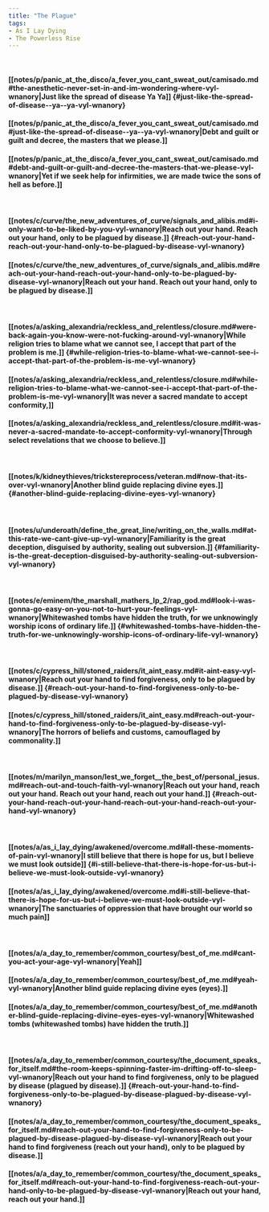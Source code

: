```yaml
---
title: "The Plague"
tags:
- As I Lay Dying
- The Powerless Rise
---
```

&nbsp;
#### [[notes/p/panic_at_the_disco/a_fever_you_cant_sweat_out/camisado.md#the-anesthetic-never-set-in-and-im-wondering-where-vyl-wnanory|Just like the spread of disease  Ya  Ya]] {#just-like-the-spread-of-disease--ya--ya-vyl-wnanory}
#### [[notes/p/panic_at_the_disco/a_fever_you_cant_sweat_out/camisado.md#just-like-the-spread-of-disease--ya--ya-vyl-wnanory|Debt and guilt or guilt and decree, the masters that we please.]]
#### [[notes/p/panic_at_the_disco/a_fever_you_cant_sweat_out/camisado.md#debt-and-guilt-or-guilt-and-decree-the-masters-that-we-please-vyl-wnanory|Yet if we seek help for infirmities, we are made twice the sons of hell as before.]]
&nbsp;
#### [[notes/c/curve/the_new_adventures_of_curve/signals_and_alibis.md#i-only-want-to-be-liked-by-you-vyl-wnanory|Reach out your hand. Reach out your hand, only to be plagued by disease.]] {#reach-out-your-hand-reach-out-your-hand-only-to-be-plagued-by-disease-vyl-wnanory}
#### [[notes/c/curve/the_new_adventures_of_curve/signals_and_alibis.md#reach-out-your-hand-reach-out-your-hand-only-to-be-plagued-by-disease-vyl-wnanory|Reach out your hand. Reach out your hand, only to be plagued by disease.]]
&nbsp;
#### [[notes/a/asking_alexandria/reckless_and_relentless/closure.md#were-back-again-you-know-were-not-fucking-around-vyl-wnanory|While religion tries to blame what we cannot see, I accept that part of the problem is me.]] {#while-religion-tries-to-blame-what-we-cannot-see-i-accept-that-part-of-the-problem-is-me-vyl-wnanory}
#### [[notes/a/asking_alexandria/reckless_and_relentless/closure.md#while-religion-tries-to-blame-what-we-cannot-see-i-accept-that-part-of-the-problem-is-me-vyl-wnanory|It was never a sacred mandate to accept conformity,]]
#### [[notes/a/asking_alexandria/reckless_and_relentless/closure.md#it-was-never-a-sacred-mandate-to-accept-conformity-vyl-wnanory|Through select revelations that we choose to believe.]]
&nbsp;
#### [[notes/k/kidneythieves/trickstereprocess/veteran.md#now-that-its-over-vyl-wnanory|Another blind guide replacing divine eyes.]] {#another-blind-guide-replacing-divine-eyes-vyl-wnanory}
&nbsp;
#### [[notes/u/underoath/define_the_great_line/writing_on_the_walls.md#at-this-rate-we-cant-give-up-vyl-wnanory|Familiarity is the great deception, disguised by authority, sealing out subversion.]] {#familiarity-is-the-great-deception-disguised-by-authority-sealing-out-subversion-vyl-wnanory}
&nbsp;
#### [[notes/e/eminem/the_marshall_mathers_lp_2/rap_god.md#look-i-was-gonna-go-easy-on-you-not-to-hurt-your-feelings-vyl-wnanory|Whitewashed tombs have hidden the truth, for we unknowingly worship icons of ordinary life.]] {#whitewashed-tombs-have-hidden-the-truth-for-we-unknowingly-worship-icons-of-ordinary-life-vyl-wnanory}
&nbsp;
#### [[notes/c/cypress_hill/stoned_raiders/it_aint_easy.md#it-aint-easy-vyl-wnanory|Reach out your hand to find forgiveness, only to be plagued by disease.]] {#reach-out-your-hand-to-find-forgiveness-only-to-be-plagued-by-disease-vyl-wnanory}
#### [[notes/c/cypress_hill/stoned_raiders/it_aint_easy.md#reach-out-your-hand-to-find-forgiveness-only-to-be-plagued-by-disease-vyl-wnanory|The horrors of beliefs and customs, camouflaged by commonality.]]
&nbsp;
#### [[notes/m/marilyn_manson/lest_we_forget__the_best_of/personal_jesus.md#reach-out-and-touch-faith-vyl-wnanory|Reach out your hand, reach out your hand. Reach out your hand, reach out your hand.]] {#reach-out-your-hand-reach-out-your-hand-reach-out-your-hand-reach-out-your-hand-vyl-wnanory}
&nbsp;
#### [[notes/a/as_i_lay_dying/awakened/overcome.md#all-these-moments-of-pain-vyl-wnanory|I still believe that there is hope for us, but I believe we must look outside]] {#i-still-believe-that-there-is-hope-for-us-but-i-believe-we-must-look-outside-vyl-wnanory}
#### [[notes/a/as_i_lay_dying/awakened/overcome.md#i-still-believe-that-there-is-hope-for-us-but-i-believe-we-must-look-outside-vyl-wnanory|The sanctuaries of oppression that have brought our world so much pain]]
&nbsp;
#### [[notes/a/a_day_to_remember/common_courtesy/best_of_me.md#cant-you-act-your-age-vyl-wnanory|Yeah]]
#### [[notes/a/a_day_to_remember/common_courtesy/best_of_me.md#yeah-vyl-wnanory|Another blind guide replacing divine eyes (eyes).]]
#### [[notes/a/a_day_to_remember/common_courtesy/best_of_me.md#another-blind-guide-replacing-divine-eyes-eyes-vyl-wnanory|Whitewashed tombs (whitewashed tombs) have hidden the truth.]]
&nbsp;
#### [[notes/a/a_day_to_remember/common_courtesy/the_document_speaks_for_itself.md#the-room-keeps-spinning-faster-im-drifting-off-to-sleep-vyl-wnanory|Reach out your hand to find forgiveness, only to be plagued by disease (plagued by disease).]] {#reach-out-your-hand-to-find-forgiveness-only-to-be-plagued-by-disease-plagued-by-disease-vyl-wnanory}
#### [[notes/a/a_day_to_remember/common_courtesy/the_document_speaks_for_itself.md#reach-out-your-hand-to-find-forgiveness-only-to-be-plagued-by-disease-plagued-by-disease-vyl-wnanory|Reach out your hand to find forgiveness (reach out your hand), only to be plagued by disease.]]
#### [[notes/a/a_day_to_remember/common_courtesy/the_document_speaks_for_itself.md#reach-out-your-hand-to-find-forgiveness-reach-out-your-hand-only-to-be-plagued-by-disease-vyl-wnanory|Reach out your hand, reach out your hand.]]
